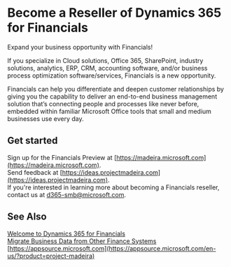 <properties
	pageTitle="Become a Reseller of Dynamics 365 for Financials| Financials"
    description="Become a Reseller of Dynamics 365 for Financials"
	services="project-madeira"
	documentationCenter=""
	authors="edupont04"/>
<tags
    ms.service="project-madeira"
    ms.topic="get-started-article"
    ms.devlang="na"
    ms.tgt_pltfrm="na"
    ms.workload="na"
    ms.date="09/19/2016"
    ms.author="edupont04" />

# Become a Reseller of Dynamics 365 for Financials
Expand your business opportunity with Financials!  

If you specialize in Cloud solutions, Office 365, SharePoint, industry solutions, analytics, ERP, CRM, accounting software, and/or business process optimization software/services, Financials is a new opportunity.   

Financials can help you differentiate and deepen customer relationships by giving you the capability to deliver an end-to-end business management solution that’s connecting people and processes like never before, embedded within familiar Microsoft Office tools that small and medium businesses use every day.  

## Get started
Sign up for the Financials Preview at [https://madeira.microsoft.com](https://madeira.microsoft.com).  
Send feedback at [https://ideas.projectmadeira.com](https://ideas.projectmadeira.com).  
If you're interested in learning more about becoming a Financials reseller, contact us at [d365-smb@microsoft.com](mailto:d365-smb@microsoft.com).  

## See Also  
[Welcome to Dynamics 365 for Financials](madeira-get-started.md)  
[Migrate Business Data from Other Finance Systems](upload-data.md)  
[https://appsource.microsoft.com](https://appsource.microsoft.com/en-us/?product=project-madeira)  
